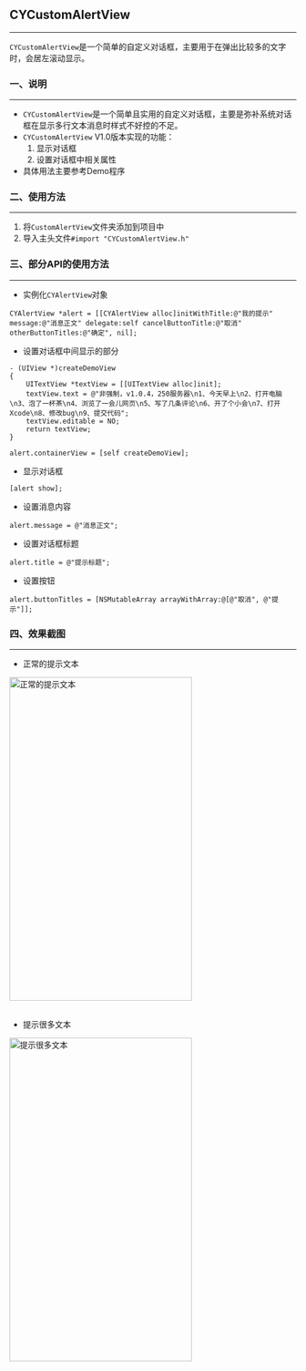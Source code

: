 ## CYCustomAlertView
---
`CYCustomAlertView`是一个简单的自定义对话框，主要用于在弹出比较多的文字时，会居左滚动显示。

### 一、说明
---
* `CYCustomAlertView`是一个简单且实用的自定义对话框，主要是弥补系统对话框在显示多行文本消息时样式不好控的不足。
* `CYCustomAlertView` V1.0版本实现的功能：
	1. 显示对话框
	2. 设置对话框中相关属性
* 具体用法主要参考Demo程序

### 二、使用方法
---
1. 将`CustomAlertView`文件夹添加到项目中
2. 导入主头文件`#import "CYCustomAlertView.h"`

### 三、部分API的使用方法
---
* 实例化`CYAlertView`对象

``` objc
CYAlertView *alert = [[CYAlertView alloc]initWithTitle:@"我的提示" message:@"消息正文" delegate:self cancelButtonTitle:@"取消" otherButtonTitles:@"确定", nil];
```
* 设置对话框中间显示的部分

``` objc
- (UIView *)createDemoView
{
    UITextView *textView = [[UITextView alloc]init];
    textView.text = @"非强制，v1.0.4，250服务器\n1、今天早上\n2、打开电脑\n3、泡了一杯茶\n4、浏览了一会儿网页\n5、写了几条评论\n6、开了个小会\n7、打开Xcode\n8、修改bug\n9、提交代码";
    textView.editable = NO;
    return textView;
}

alert.containerView = [self createDemoView];
```
* 显示对话框

``` objc
[alert show];
```

* 设置消息内容

``` objc
alert.message = @"消息正文";
```
* 设置对话框标题

``` objc
alert.title = @"提示标题";
```
* 设置按钮

``` objc
alert.buttonTitles = [NSMutableArray arrayWithArray:@[@"取消", @"提示"]];
```

### 四、效果截图
---
* 正常的提示文本

 <img src="http://img.blog.csdn.net/20150706182747519" width = "320" height = "568" alt="正常的提示文本" align=center />
<br/><br/>

* 提示很多文本

 <img src="http://img.blog.csdn.net/20150706182807287" width = "320" height = "568" alt="提示很多文本" align=center />